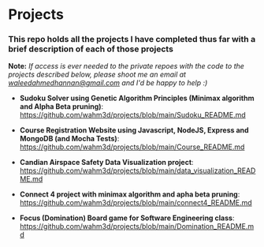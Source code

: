 # Projects
### This repo holds all the projects I have completed thus far with a brief description of each of those projects

**Note:** _If access is ever needed to the private repoes with the code to the projects described below, please shoot me an email at waleedahmedhannan@gmail.com and I'd be happy to help :)_

* **Sudoku Solver using Genetic Algorithm Principles (Minimax algorithm and Alpha Beta pruning)**: 
https://github.com/wahm3d/projects/blob/main/Sudoku_README.md

* **Course Registration Website using Javascript, NodeJS, Express and MongoDB (and Mocha Tests)**:
https://github.com/wahm3d/projects/blob/main/Course_README.md

* **Candian Airspace Safety Data Visualization project**:
https://github.com/wahm3d/projects/blob/main/data_visualization_README.md

* **Connect 4 project with minimax algorithm and apha beta pruning**:
https://github.com/wahm3d/projects/blob/main/connect4_README.md

* **Focus (Domination) Board game for Software Engineering class**:
https://github.com/wahm3d/projects/blob/main/Domination_README.md


